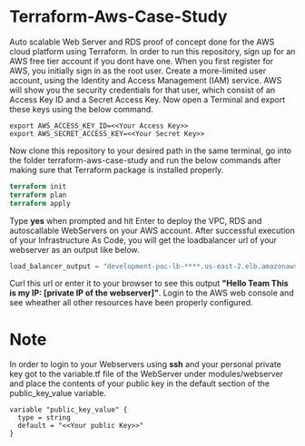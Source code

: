 # Terraform-Aws-Case-Study
Auto scalable Web Server and RDS proof of concept done for the AWS cloud platform using Terraform.
In order to run this repository, sign up for an AWS free tier account if you dont have one. When you first register for AWS, you
initially sign in as the root user. Create a more-limited user account, using the Identity and Access Management (IAM) service.
AWS will show you the security credentials for that user, which consist of an Access Key ID and a Secret Access Key.
Now open a Terminal and export these keys using the below command.
```
export AWS_ACCESS_KEY_ID=<<Your Access Key>>
export AWS_SECRET_ACCESS_KEY=<<Your Secret Key>>
```
Now clone this repository to your desired path in the same terminal, go into the folder terraform-aws-case-study and run the below
commands after making sure that Terraform package is installed properly.
```terraform
terraform init
terraform plan
terraform apply
```
Type **yes** when prompted and hit Enter to deploy the VPC, RDS and autoscallable WebServers on your AWS account.
After successful execution of your Infrastructure As Code, you will get the loadbalancer url of your webserver as an output like below.
```terraform
load_balancer_output = "development-poc-lb-****.us-east-2.elb.amazonaws.com"
```
Curl this url or enter it to your browser to see this output **"Hello Team This is my IP: [private IP of the webserver]"**.
Login to the AWS web console and see wheather all other resources have been properly configured. 
# Note 
In order to login to your Webservers using **ssh** and your personal private key got to the variable.tf file of the WebServer under
modules/webserver and place the contents of your public key in the default section of the public_key_value variable.
```
variable "public_key_value" {
  type = string
  default = "<<Your public Key>>" 
}
```
